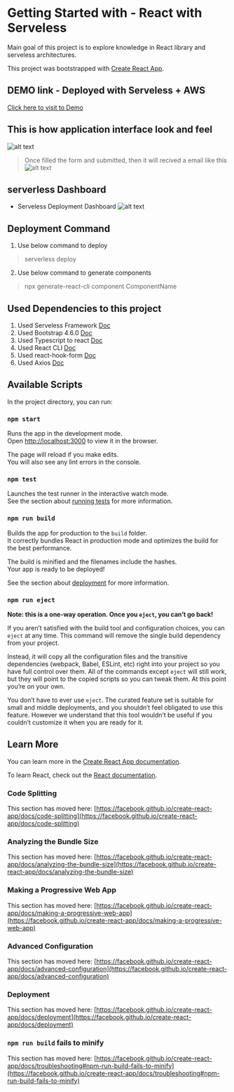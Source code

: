 # Getting Started with - React with Serveless

Main goal of this project is to explore knowledge in React library and serveless architectures. 

This project was bootstrapped with [Create React App](https://github.com/facebook/create-react-app).

## DEMO link - Deployed with Serveless + AWS

[Click here to visit to Demo](https://d2m4rzmmy782lt.cloudfront.net/)

## This is how application interface look and feel

![alt text](https://serving.photos.photobox.com/4963961048380439a7659c099433cfdbbe36c2cb30910554e87094dbeba4436bc5c5a06f.jpg)

> Once filled the form and submitted, then it will recived a email like this
![alt text](https://i.ibb.co/TcpCJbh/gmail-screenshot.png)

## serverless Dashboard
* Serveless Deployment Dashboard ![alt text](https://serving.photos.photobox.com/47737007964d122dcdc638b97d2ffa1c9706a08d13fa2455989bfea4e00069f57ce9959e.jpg)

## Deployment Command

1. Use below command to deploy 

> serverless deploy

2. Use below command to generate components

> npx generate-react-cli component ComponentName


## Used Dependencies to this project 

1. Used Serveless Framework [Doc](https://www.serverless.com/)
2. Used Bootstrap 4.6.0 [Doc](https://getbootstrap.com/docs/4.0/getting-started/introduction/)
3. Used Typescript to react [Doc](https://create-react-app.dev/docs/adding-typescript)
4. Used React CLI [Doc](https://www.npmjs.com/package/generate-react-cli)
5. Used react-hook-form [Doc](https://react-hook-form.com/)
6. Used Axios [Doc](https://www.npmjs.com/package/axios)

## Available Scripts

In the project directory, you can run:

### `npm start`

Runs the app in the development mode.\
Open [http://localhost:3000](http://localhost:3000) to view it in the browser.

The page will reload if you make edits.\
You will also see any lint errors in the console.

### `npm test`

Launches the test runner in the interactive watch mode.\
See the section about [running tests](https://facebook.github.io/create-react-app/docs/running-tests) for more information.

### `npm run build`

Builds the app for production to the `build` folder.\
It correctly bundles React in production mode and optimizes the build for the best performance.

The build is minified and the filenames include the hashes.\
Your app is ready to be deployed!

See the section about [deployment](https://facebook.github.io/create-react-app/docs/deployment) for more information.

### `npm run eject`

**Note: this is a one-way operation. Once you `eject`, you can’t go back!**

If you aren’t satisfied with the build tool and configuration choices, you can `eject` at any time. This command will remove the single build dependency from your project.

Instead, it will copy all the configuration files and the transitive dependencies (webpack, Babel, ESLint, etc) right into your project so you have full control over them. All of the commands except `eject` will still work, but they will point to the copied scripts so you can tweak them. At this point you’re on your own.

You don’t have to ever use `eject`. The curated feature set is suitable for small and middle deployments, and you shouldn’t feel obligated to use this feature. However we understand that this tool wouldn’t be useful if you couldn’t customize it when you are ready for it.

## Learn More

You can learn more in the [Create React App documentation](https://facebook.github.io/create-react-app/docs/getting-started).

To learn React, check out the [React documentation](https://reactjs.org/).

### Code Splitting

This section has moved here: [https://facebook.github.io/create-react-app/docs/code-splitting](https://facebook.github.io/create-react-app/docs/code-splitting)

### Analyzing the Bundle Size

This section has moved here: [https://facebook.github.io/create-react-app/docs/analyzing-the-bundle-size](https://facebook.github.io/create-react-app/docs/analyzing-the-bundle-size)

### Making a Progressive Web App

This section has moved here: [https://facebook.github.io/create-react-app/docs/making-a-progressive-web-app](https://facebook.github.io/create-react-app/docs/making-a-progressive-web-app)

### Advanced Configuration

This section has moved here: [https://facebook.github.io/create-react-app/docs/advanced-configuration](https://facebook.github.io/create-react-app/docs/advanced-configuration)

### Deployment

This section has moved here: [https://facebook.github.io/create-react-app/docs/deployment](https://facebook.github.io/create-react-app/docs/deployment)

### `npm run build` fails to minify

This section has moved here: [https://facebook.github.io/create-react-app/docs/troubleshooting#npm-run-build-fails-to-minify](https://facebook.github.io/create-react-app/docs/troubleshooting#npm-run-build-fails-to-minify)
